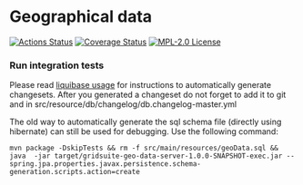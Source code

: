 # Geographical data

[![Actions Status](https://github.com/gridsuite/geo-data/workflows/CI/badge.svg)](https://github.com/gridsuite/geo-data/actions)
[![Coverage Status](https://sonarcloud.io/api/project_badges/measure?project=org.gridsuite%3Ageo-data&metric=coverage)](https://sonarcloud.io/component_measures?id=org.gridsuite%3Ageo-data&metric=coverage)
[![MPL-2.0 License](https://img.shields.io/badge/license-MPL_2.0-blue.svg)](https://www.mozilla.org/en-US/MPL/2.0/)

### Run integration tests

Please read [liquibase usage](https://github.com/powsybl/powsybl-parent/#liquibase-usage) for instructions to automatically generate changesets.
After you generated a changeset do not forget to add it to git and in src/resource/db/changelog/db.changelog-master.yml


The old way to automatically generate the sql schema file (directly using hibernate) can still be used for debugging. Use the following command:
```
mvn package -DskipTests && rm -f src/main/resources/geoData.sql && java  -jar target/gridsuite-geo-data-server-1.0.0-SNAPSHOT-exec.jar --spring.jpa.properties.javax.persistence.schema-generation.scripts.action=create 
```
